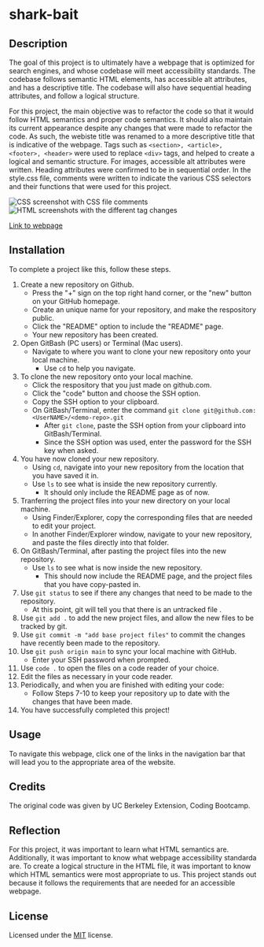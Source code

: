 # shark-bait

## Description

The goal of this project is to ultimately have a webpage that is optimized for search engines, and whose codebase will meet accessibility standards. The codebase follows semantic HTML elements, has accessible alt attributes, and has a descriptive title. The codebase will also have sequential heading attributes, and follow a logical structure. 

For this project, the main objective was to refactor the code so that it would follow HTML semantics and proper code semantics. It should also maintain its current appearance despite any changes that were made to refactor the code. As such, the webiste title was renamed to a more descriptive title that is indicative of the webpage. Tags such as `<section>, <article>, <footer>, <header>` were used to replace `<div>` tags, and helped to create a logical and semantic structure. For images, accessible alt attributes were written. Heading attributes were confirmed to be in sequential order. In the style.css file, comments were written to indicate the various CSS selectors and their functions that were used for this project. 

![CSS screenshot with CSS file comments](C:\Users\snehi\Desktop\shark-bait\assets\images\CSS.png)
![HTML screenshots with the different tag changes](C:\Users\snehi\Desktop\shark-bait\assets\images\HTML.png)

[Link to webpage](https://snehitak20.github.io/shark-bait/)

## Installation

To complete a project like this, follow these steps. 

1. Create a new repository on Github. 
    - Press the "+" sign on the top right hand corner, or the "new" button on your GitHub homepage. 
    - Create an unique name for your repository, and make the respository public. 
    - Click the "README" option to include the "README" page. 
    - Your new repository has been created.
2. Open GitBash (PC users) or Terminal (Mac users).
    - Navigate to where you want to clone your new repository onto your local machine. 
        - Use `cd` to help you navigate. 
3. To clone the new repository onto your local machine. 
    - Click the respository that you just made on github.com.
    - Click the "code" button and choose the SSH option. 
    - Copy the SSH option to your clipboard. 
    - On GitBash/Terminal, enter the command `git clone git@github.com:<UserNAME>/<demo-repo>.git`
        - After `git clone`, paste the SSH option from your clipboard into GitBash/Terminal.
        - Since the SSH option was used, enter the password for the SSH key when asked. 
4. You have now cloned your new repository.
    - Using `cd`, navigate into your new repository from the location that you have saved it in. 
    - Use `ls` to see what is inside the new repository currently. 
        - It should only include the README page as of now.
5. Tranferring the project files into your new directory on your local machine. 
    - Using Finder/Explorer, copy the corresponding files that are needed to edit your project. 
    - In another Finder/Explorer window, navigate to your new repository, and paste the files directly into that folder. 
6. On GitBash/Terminal, after pasting the project files into the new repository. 
    - Use `ls` to see what is now inside the new repository.
        - This should now include the README page, and the project files that you have copy-pasted in. 
7. Use `git status` to see if there any changes that need to be made to the repository. 
    - At this point, git will tell you that there is an untracked file .
8. Use `git add .` to add the new project files, and allow the new files to be tracked by git.
9. Use `git commit -m "add base project files"` to commit the changes have recently been made to the repository. 
10. Use `git push origin main` to sync your local machine with GitHub. 
    - Enter your SSH password when prompted. 
11. Use `code .` to open the files on a code reader of your choice.
12. Edit the files as necessary in your code reader. 
13. Periodically, and when you are finished with editing your code: 
    - Follow Steps 7-10 to keep your repository up to date with the changes that have been made. 
14. You have successfully completed this project!

## Usage

To navigate this webpage, click one of the links in the navigation bar that will lead you to the appropriate area of the website.

## Credits

The original code was given by UC Berkeley Extension, Coding Bootcamp.

## Reflection

For this project, it was important to learn what HTML semantics are. Additionally, it was important to know what webpage accessibility standarda are. To create a logical structure in the HTML file, it was important to know which HTML semantics were most appropriate to us. This project stands out because it follows the requirements that are needed for an accessible webpage.

## License

Licensed under the [MIT](https://choosealicense.com/licenses/mit/) license. 